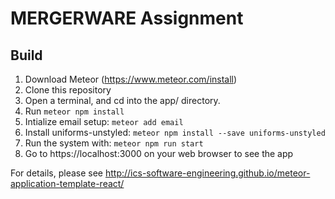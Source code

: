 # MERGERWARE Assignment


## Build

1. Download Meteor (https://www.meteor.com/install)
2. Clone this repository
2. Open a terminal, and cd into the app/ directory.
3. Run ```meteor npm install```
4. Intialize email setup: ```meteor add email```
5. Install uniforms-unstyled: ```meteor npm install --save uniforms-unstyled```
5. Run the system with:
```meteor npm run start```
6. Go to https://localhost:3000 on your web browser to see the app


For details, please see http://ics-software-engineering.github.io/meteor-application-template-react/
